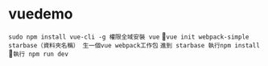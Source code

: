 # vuedemo

```sudo npm install vue-cli -g 權限全域安裝 vue```
```vue init webpack-simple starbase（資料夾名稱） 生一個vue webpack工作包```
```進到 starbase 執行npm install```
```執行 npm run dev```